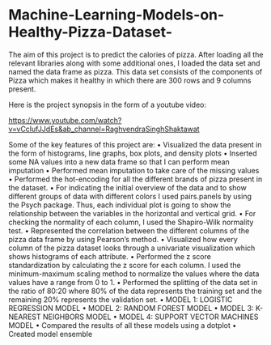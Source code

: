 # Machine-Learning-Models-on-Healthy-Pizza-Dataset-
The aim of this project is to predict the calories of pizza. After loading all the relevant libraries along with some additional ones, I loaded the data set and named the data frame as pizza.  This data set consists of the components of Pizza which makes it healthy in which there are 300 rows and 9 columns present.

Here is the project synopsis in the form of a youtube video: 

https://www.youtube.com/watch?v=vCclufJJdEs&ab_channel=RaghvendraSinghShaktawat

Some of the key features of this project are:
• Visualized the data present in the form of histograms, line graphs, box plots, and density plots
• Inserted some NA values into a new data frame so that I can perform mean imputation
• Performed mean imputation to take care of the missing values
• Performed the hot-encoding for all the different brands of pizza present in the dataset.
• For indicating the initial overview of the data and to show different groups of data with different colors I used pairs.panels by using the Psych package. Thus, each individual plot is going to show the relationship between the variables in the horizontal and vertical grid.
• For checking the normality of each column, I used the Shapiro-Wilk normality test.
• Represented the correlation between the different columns of the pizza data frame by using Pearson’s method.
• Visualized how every column of the pizza dataset looks through a univariate visualization which shows histograms of each attribute.
• Performed the z score standardization by calculating the z score for each column. I used the minimum-maximum scaling method to normalize the values where the data values have a range from 0 to 1.
• Performed the splitting of the data set in the ratio of 80:20 where 80% of the data represents the training set and the remaining 20% represents the validation set.
• MODEL 1: LOGISTIC REGRESSION MODEL
• MODEL 2: RANDOM FOREST MODEL
• MODEL 3: K-NEAREST NEIGHBORS MODEL
• MODEL 4: SUPPORT VECTOR MACHINES MODEL
• Compared the results of all these models using a dotplot
• Created model ensemble

